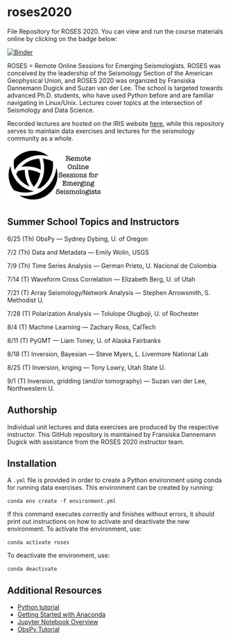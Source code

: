 # roses2020

File Repository for ROSES 2020. You can view and run the course materials online by clicking on the badge below:

[![Binder](https://binder.pangeo.io/badge_logo.svg)](https://binder.pangeo.io/v2/gh/fdannemanndugick/roses2020/master)

ROSES = Remote Online Sessions for Emerging Seismologists. ROSES was conceived by the leadership of the Seismology Section of the American Geophysical Union, and ROSES 2020 was organized by Fransiska Dannemann Dugick and Suzan van der Lee. The school is targeted towards advanced Ph.D. students, who have used Python before and are familiar navigating in Linux/Unix. Lectures cover topics at the intersection of Seismology and Data Science.

Recorded lectures are hosted on the IRIS website [here](https://www.iris.edu/hq/inclass/course/roses), while this repository serves to maintain data exercises and lectures for the seismology community as a whole.

![Test Image 1](https://github.com/fdannemanndugick/roses2020/blob/master/roses_logo.jpg)

## Summer School Topics and Instructors
6/25 (Th) ObsPy — Sydney Dybing, U. of Oregon

7/2 (Th) Data and Metadata — Emily Wolin, USGS

7/9 (Th) Time Series Analysis — German Prieto, U. Nacional de Colombia

7/14 (T) Waveform Cross Correlation — Elizabeth Berg, U. of Utah

7/21 (T) Array Seismology/Network Analysis — Stephen Arrowsmith, S. Methodist U.

7/28 (T) Polarization Analysis — Tolulope Olugboji, U. of Rochester

8/4 (T) Machine Learning — Zachary Ross, CalTech

8/11 (T) PyGMT — Liam Toney, U. of Alaska Fairbanks

8/18 (T) Inversion, Bayesian — Steve Myers, L. Livermore National Lab

8/25 (T) Inversion, kriging — Tony Lowry, Utah State U.

9/1 (T) Inversion, gridding (and/or tomography) — Suzan van der Lee, Northwestern U.

## Authorship
Individual unit lectures and data exercises are produced by the respective instructor.  This GitHub repository is maintained by Fransiska Dannemann Dugick with assistance from the ROSES 2020 instructor team.

## Installation
A `.yml` file is provided in order to create a Python environment using conda for running data exercises.  This environment can be created by running:
```
conda env create -f environment.yml
```

If this command executes correctly and finishes without errors, it should print out instructions on how to activate and deactivate the new environment. To activate the environment, use:
```
conda activate roses
```
To deactivate the environment, use:
```
conda deactivate
```

## Additional Resources
* [Python tutorial](https://docs.python.org/3/tutorial/index.html)
* [Getting Started with Anaconda](https://docs.anaconda.com/anaconda/user-guide/getting-started/)
* [Jupyter Notebook Overview](https://jupyter-notebook.readthedocs.io/en/stable/)
* [ObsPy Tutorial](https://docs.obspy.org/tutorial/)
